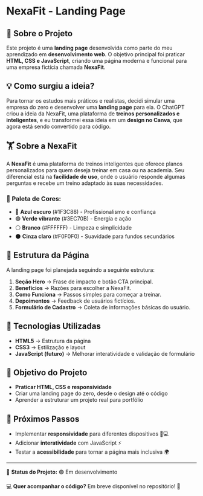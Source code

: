 # NexaFit - Landing Page

## 📌 Sobre o Projeto
Este projeto é uma **landing page** desenvolvida como parte do meu aprendizado em **desenvolvimento web**. O objetivo principal foi praticar **HTML, CSS e JavaScript**, criando uma página moderna e funcional para uma empresa fictícia chamada **NexaFit**.

## 💡 Como surgiu a ideia?
Para tornar os estudos mais práticos e realistas, decidi simular uma empresa do zero e desenvolver uma **landing page** para ela. O ChatGPT criou a ideia da NexaFit, uma plataforma de **treinos personalizados e inteligentes**, e eu transformei essa ideia em um **design no Canva**, que agora está sendo convertido para código.

## 🏋️ Sobre a NexaFit
A **NexaFit** é uma plataforma de treinos inteligentes que oferece planos personalizados para quem deseja treinar em casa ou na academia. Seu diferencial está na **facilidade de uso**, onde o usuário responde algumas perguntas e recebe um treino adaptado às suas necessidades.

### 🎨 Paleta de Cores:
- 🔵 **Azul escuro** (#1F3C88) - Profissionalismo e confiança
- 🟢 **Verde vibrante** (#3EC70B) - Energia e ação
- ⚪ **Branco** (#FFFFFF) - Limpeza e simplicidade
- 🌑 **Cinza claro** (#F0F0F0) - Suavidade para fundos secundários

## 📜 Estrutura da Página
A landing page foi planejada seguindo a seguinte estrutura:

1. **Seção Hero** → Frase de impacto e botão CTA principal.
2. **Benefícios** → Razões para escolher a NexaFit.
3. **Como Funciona** → Passos simples para começar a treinar.
4. **Depoimentos** → Feedback de usuários fictícios.
5. **Formulário de Cadastro** → Coleta de informações básicas do usuário.

## 🔧 Tecnologias Utilizadas
- **HTML5** → Estrutura da página
- **CSS3** → Estilização e layout
- **JavaScript (futuro)** → Melhorar interatividade e validação de formulário

## 🎯 Objetivo do Projeto
- **Praticar HTML, CSS e responsividade**
- Criar uma landing page do zero, desde o design até o código
- Aprender a estruturar um projeto real para portfólio

## 🚀 Próximos Passos
- Implementar **responsividade** para diferentes dispositivos 📱💻
- Adicionar **interatividade** com JavaScript ⚡
- Testar a **acessibilidade** para tornar a página mais inclusiva 🌍

---

📌 **Status do Projeto:** 🟢 Em desenvolvimento

💻 **Quer acompanhar o código?** Em breve disponível no repositório! 🚀